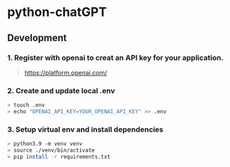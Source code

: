 # python-chatGPT

## Development

### 1. Register with openai to creat an API key for your application.
> https://platform.openai.com/

### 2. Create and update local .env
``` Bash
> touch .env
> echo "OPENAI_API_KEY=YOUR_OPENAI_API_KEY" >> .env
```

### 3. Setup virtual env and install dependencies
``` Bash
> python3.9 -m venv venv
> source ./venv/bin/activate
> pip install -r requirements.txt

